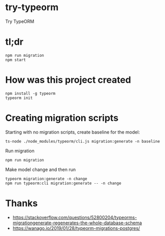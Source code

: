 # try-typeorm

Try TypeORM

# tl;dr

    npm run migration
    npm start
    
# How was this project created

    npm install -g typeorm
    typeorm init
    
# Creating migration scripts

Starting with no migration scripts, create baseline for the model:

    ts-node ./node_modules/typeorm/cli.js migration:generate -n baseline

Run migration

    npm run migration

Make model change and then run
                      
    typeorm migration:generate -n change
    npm run typeorm:cli migration:generate -- -n change

# Thanks

* https://stackoverflow.com/questions/52800204/typeorms-migrationgenerate-regenerates-the-whole-database-schema
* https://wanago.io/2019/01/28/typeorm-migrations-postgres/